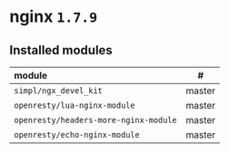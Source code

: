 # nginx `1.7.9`
## Installed modules
| module | # |
| :--- | :---: |
| `simpl/ngx_devel_kit`| master |
| `openresty/lua-nginx-module`| master |
| `openresty/headers-more-nginx-module`| master |
| `openresty/echo-nginx-module`| master |
